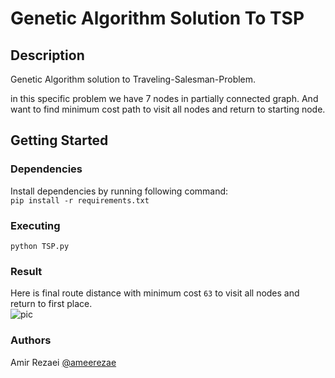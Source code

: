 # Genetic Algorithm Solution To TSP

## Description
Genetic Algorithm solution to Traveling-Salesman-Problem.

in this specific problem we have 7 nodes in partially connected graph. And want to find minimum cost path to visit all nodes and return to starting node.
## Getting Started
### Dependencies
Install dependencies by running following command:
\
```pip install -r requirements.txt```
### Executing

```python TSP.py```

### Result
Here is final route distance with minimum cost `63` to visit all nodes and return to first place.
\
<img src="./path.png" alt="pic">

### Authors
Amir Rezaei [@ameerezae](https://github.com/ameerezae)